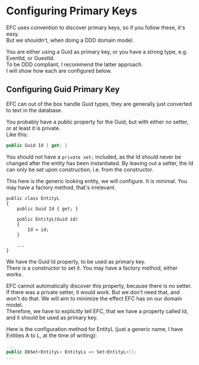 # Configuring Primary Keys

EFC uses convention to discover primary keys, so if you follow these, it's easy.\
But we shouldn't, when doing a DDD domain model.

You are either using a Guid as primary key, or you have a strong type, e.g. EventId, or GuestId.\
To be DDD compliant, I recommend the latter approach.\
I will show how each are configured below.


## Configuring Guid Primary Key
EFC can out of the box handle Guid types, they are generally just converted to text in the database.

You probably have a public property for the Guid, but with either no setter, or at least it is private.\
Like this:

```csharp
public Guid Id { get; }
```

You should not have a `private set;` included, as the Id should never be changed after the entity has been instantiated.
By leaving out a setter, the Id can only be set upon construction, i.e. from the constructor.

This here is the generic looking entity, we will configure. It is minimal. You may have a factory method, that's irrelevant.

```chsparp
public class EntityL
{
    public Guid Id { get; }

    public EntityL(Guid id)
    {
        Id = id;
    }
    
    ...
}
```
We have the Guid Id property, to be used as primary key.\
There is a constructor to set it. You may have a factory method, either works.

EFC cannot automatically discover this property, because there is no setter. If there was a private setter, it would work. 
But we don't need that, and won't do that. We will aim to minimize the effect EFC has on our domain model.\
Therefore, we have to explicitly tell EFC, that we have a property called Id, and it should be used as primary key.

Here is the configuration method for EntityL (just a generic name, I have Entities A to L, at the time of writing):

```csharp
...
public DbSet<EntityL> EntityLs => Set<EntityL>();
...
    

```
